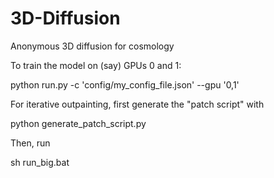 # 3D-Diffusion
Anonymous 3D diffusion for cosmology

To train the model on (say) GPUs 0 and 1:

python run.py -c 'config/my_config_file.json' --gpu '0,1'


For iterative outpainting, first generate the "patch script" with

python generate_patch_script.py

Then, run

sh run_big.bat
